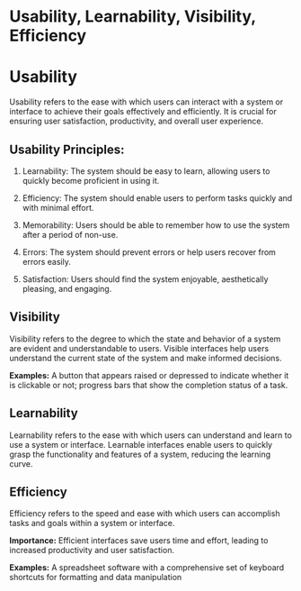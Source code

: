 # Usability, Learnability, Visibility, Efficiency
# Usability

Usability refers to the ease with which users can interact with a system or interface to achieve their goals effectively and efficiently. It is crucial for ensuring user satisfaction, productivity, and overall user experience.

## Usability Principles:

1. Learnability: The system should be easy to learn, allowing users to quickly become proficient in using it.

2. Efficiency: The system should enable users to perform tasks quickly and with minimal effort.

3. Memorability: Users should be able to remember how to use the system after a period of non-use.

4. Errors: The system should prevent errors or help users recover from errors easily.

5. Satisfaction: Users should find the system enjoyable, aesthetically pleasing, and engaging.

## Visibility

Visibility refers to the degree to which the state and behavior of a system are evident and understandable to users. Visible interfaces help users understand the current state of the system and make informed decisions.

**Examples:** A button that appears raised or depressed to indicate whether it is clickable or not; progress bars that show the completion status of a task.

## Learnability

Learnability refers to the ease with which users can understand and learn to use a system or interface. Learnable interfaces enable users to quickly grasp the functionality and features of a system, reducing the learning curve.

## Efficiency

Efficiency refers to the speed and ease with which users can accomplish tasks and goals within a system or interface.

**Importance:** Efficient interfaces save users time and effort, leading to increased productivity and user satisfaction.

**Examples:** A spreadsheet software with a comprehensive set of keyboard shortcuts for formatting and data manipulation